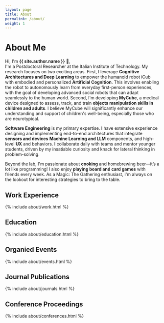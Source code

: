 ```yaml
---
layout: page
title: About
permalink: /about/
weight: 1
---
```


# **About Me**

Hi, I'm **{{ site.author.name }}** :wave:,<br>
I'm a Postdoctoral Researcher at the Italian Institute of Technology. My research focuses on two exciting areas. First, I leverage **Cognitive Architectures and Deep Learning** to empower the humanoid robot iCub with embodied and personalized **Artificial Cognition**. This involves enabling the robot to autonomously learn from everyday first-person experiences, with the goal of developing advanced social robots that can adapt seamlessly to the human world. Second, I'm developing **MyCube**, a medical device designed to assess, track, and train **objects manipulation skills in children and adults**. I believe MyCube will significantly enhance our understanding and support of children's well-being, especially those who are neurotypical.

<b>Software Engineering</b> is my primary expertise. I have extensive experience designing and implementing end-to-end architectures that integrate <b>sensors and devices</b> <b>Machine Learning and LLM</b> components, and high-level <b>UX</b> and behaviors. I collaborate daily with teams and mentor younger students, driven by my insatiable curiosity and knack for lateral thinking in problem-solving.

Beyond the lab, I'm passionate about <b>cooking</b> and homebrewing beer—it’s a lot like programming! I also enjoy <b>playing board and card games</b> with friends every week. As a Magic: The Gathering enthusiast, I'm always on the lookout for interesting strategies to bring to the table.

## **Work Experience**

<div class="row">
{% include about/work.html %}
</div>

## **Education**

<div class="row">
{% include about/education.html %}
</div>

## **Organied Events**

<div class="row">
{% include about/events.html %}
</div>

## **Journal Publications**

<div class="row">
{% include about/journals.html %}
</div>

## **Conference Proceedings**

<div class="row">
{% include about/conferences.html %}
</div>